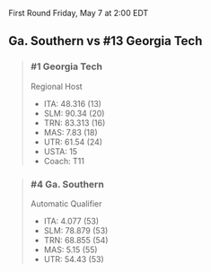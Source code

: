 First Round
Friday, May 7 at 2:00 EDT
## Ga. Southern vs #13 Georgia Tech

> ### #1 Georgia Tech  
> Regional Host  
> - ITA: 48.316 (13)  
> - SLM: 90.34 (20)  
> - TRN: 83.313 (16)  
> - MAS: 7.83 (18)  
> - UTR: 61.54 (24)  
> - USTA: 15  
> - Coach: T11  

> ### #4 Ga. Southern  
> Automatic Qualifier  
> - ITA: 4.077 (53)  
> - SLM: 78.879 (53)  
> - TRN: 68.855 (54)  
> - MAS: 5.15 (55)  
> - UTR: 54.43 (53)  